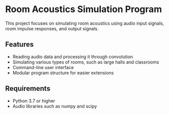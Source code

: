 # Room Acoustics Simulation Program

This project focuses on simulating room acoustics using audio input signals, room impulse responses, and output signals.

## Features

- Reading audio data and processing it through convolution
- Simulating various types of rooms, such as large halls and classrooms
- Command-line user interface
- Modular program structure for easier extensions

## Requirements

- Python 3.7 or higher
- Audio libraries such as numpy and scipy
